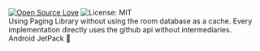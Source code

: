 
[![Open Source Love](https://badges.frapsoft.com/os/v1/open-source.svg?v=103)](https://opensource.org/licenses/MIT) ![License: MIT](https://img.shields.io/badge/License-MIT-yellow.svg)</br>
Using Paging Library without using the room database as a cache. Every implementation directly uses the github api without intermediaries.</br>
Android JetPack 💜
